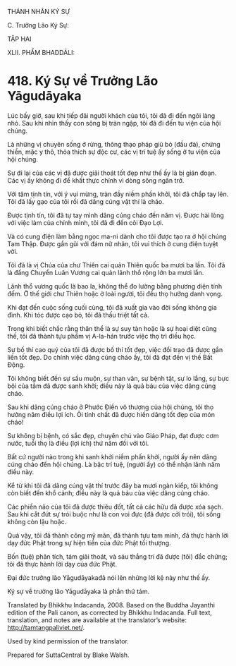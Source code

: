 THÁNH NHÂN KÝ SỰ

C. Trưởng Lão Ký Sự:

TẬP HAI

XLII. PHẨM BHADDĀLI:

# 418\. Ký Sự về Trưởng Lão Yāgudāyaka

Lúc bấy giờ, sau khi tiếp đãi người khách của tôi, tôi đã đi đến ngôi làng nhỏ. Sau khi nhìn thấy con sông bị tràn ngập, tôi đã đi đến tu viện của hội chúng.

Là những vị chuyên sống ở rừng, thông thạo pháp giũ bỏ (đầu đà), chứng thiền, mặc y thô, thỏa thích sự độc cư, các vị trí tuệ ấy sống ở tu viện của hội chúng.

Sự đi lại của các vị đã được giải thoát tốt đẹp như thế ấy là bị gián đoạn. Các vị ấy không đi để khất thực chính vì dòng sông ngăn trở.

Với tâm tịnh tín, với ý vui mừng, tràn đầy niềm phấn khởi, tôi đã chắp tay lên. Tôi đã lấy gạo của tôi rồi đã dâng cúng vật thí là cháo.

Được tịnh tín, tôi đã tự tay mình dâng cúng cháo đến năm vị. Được hài lòng với việc làm của chính mình, tôi đã đi đến cõi Đạo Lợi.

Và có cung điện làm bằng ngọc ma-ni dành cho tôi được tạo ra ở hội chúng Tam Thập. Được gần gũi với đám nữ nhân, tôi vui thích ở cung điện tuyệt vời.

Tôi đã là vị Chúa của chư Thiên cai quản Thiên quốc ba mươi ba lần. Tôi đã là đấng Chuyển Luân Vương cai quản lãnh thổ rộng lớn ba mươi lần.

Lãnh thổ vương quốc là bao la, không thể đo lường bằng phương diện tính đếm. Ở thế giới chư Thiên hoặc ở loài người, tôi đều thọ hưởng danh vọng.

Khi đạt đến cuộc sống cuối cùng, tôi đã xuất gia vào đời sống không gia đình. Khi tóc được cạo bỏ, tôi đã thấu triệt tất cả.

Trong khi biết chắc rằng thân thể là sự suy tàn hoặc là sự hoại diệt cũng thế, tôi đã thành tựu phẩm vị A-la-hán trước việc thọ trì điều học.

Sự bố thí cao quý của tôi đã được bố thí tốt đẹp, việc đổi trao đã được gắn liền tốt đẹp. Do chính việc dâng cúng cháo ấy, tôi đã đạt đến vị thế Bất Động.

Tôi không biết đến sự sầu muộn, sự than vãn, sự bệnh tật, sự lo lắng, sự bực bội của tâm đã được sanh khởi; điều này là quả báu của việc dâng cúng cháo.

Sau khi dâng cúng cháo ở Phước Điền vô thượng của hội chúng, tôi thọ hưởng năm điều lợi ích. Ôi tính chất đã được hiến dâng tốt đẹp của món cháo!

Sự không bị bệnh, có sắc đẹp, chuyên chú vào Giáo Pháp, đạt được cơm nước, tuổi thọ là điều (lợi ích) thứ năm đối với tôi.

Bất cứ người nào trong khi sanh khởi niềm phấn khởi, người ấy nên dâng cúng cháo đến hội chúng. Là bậc trí tuệ, (người ấy) có thể nhận lãnh năm điều này.

Kể từ khi tôi đã dâng cúng vật thí trước đây ba mươi ngàn kiếp, tôi không còn biết đến khổ cảnh; điều này là quả báu của việc dâng cúng cháo.

Các phiền não của tôi đã được thiêu đốt, tất cả các hữu đã được xóa sạch. Sau khi cắt đứt sự trói buộc như là con voi đực (đã được cởi trói), tôi sống không còn lậu hoặc.

Quả vậy, tôi đã thành công mỹ mãn, đã thành tựu tam minh, đã thực hành lời dạy đức Phật trong sự hiện tiền của đức Phật tối thượng.

Bốn (tuệ) phân tích, tám giải thoát, và sáu thắng trí đã được (tôi) đắc chứng; tôi đã thực hành lời dạy của đức Phật.

Đại đức trưởng lão Yāgudāyakađã nói lên những lời kệ này như thế ấy.

Ký sự về trưởng lão Yāgudāyaka là phần thứ tám.

Translated by Bhikkhu Indacanda, 2008. Based on the Buddha Jayanthi edition of the Pali canon, as corrected by Bhikkhu Indacanda. Full text, translation, and notes are available at the translator’s website: http://tamtangpaliviet.net/.

Used by kind permission of the translator.

Prepared for SuttaCentral by Blake Walsh.